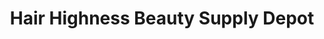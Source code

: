 ---
title: "Hair Highness Beauty Supply Depot"
url: /modesto/hair-highness-beauty-supply-depot/
shop: Kosmetik
---